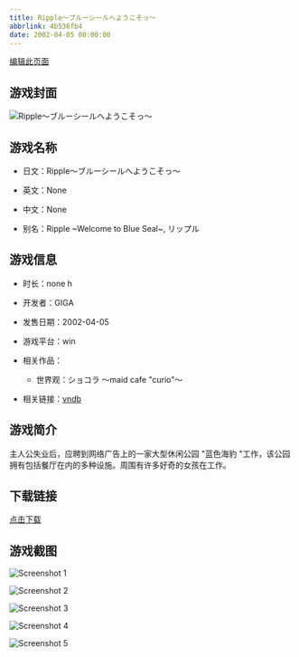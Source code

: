 ```yaml
---
title: Ripple～ブルーシールへようこそっ～
abbrlink: 4b536fb4
date: 2002-04-05 00:00:00
---
```

[编辑此页面](https://github.com/ACG-3/ADV3-source/blob/main/source/_posts/games/Ripple%EF%BD%9E%E3%83%96%E3%83%AB%E3%83%BC%E3%82%B7%E3%83%BC%E3%83%AB%E3%81%B8%E3%82%88%E3%81%86%E3%81%93%E3%81%9D%E3%81%A3%EF%BD%9E.md)

## 游戏封面

![Ripple～ブルーシールへようこそっ～](https%3A//pan.timero.xyz/onedrive/img_lib_001/Ripple%EF%BD%9E%E3%83%96%E3%83%AB%E3%83%BC%E3%82%B7%E3%83%BC%E3%83%AB%E3%81%B8%E3%82%88%E3%81%86%E3%81%93%E3%81%9D%E3%81%A3%EF%BD%9E_cover.avif)


## 游戏名称

- 日文：Ripple～ブルーシールへようこそっ～
- 英文：None
- 中文：None

- 别名：Ripple ~Welcome to Blue Seal~, リップル


## 游戏信息

- 时长：none h
- 开发者：GIGA
- 发售日期：2002-04-05
- 游戏平台：win
- 相关作品：
   - 世界观：ショコラ ～maid cafe "curio"～

- 相关链接：[vndb](https://vndb.org/v4984)


## 游戏简介

主人公失业后，应聘到网络广告上的一家大型休闲公园 "蓝色海豹 "工作，该公园拥有包括餐厅在内的多种设施。周围有许多好奇的女孩在工作。




## 下载链接

[点击下载](https://pan.timero.xyz/onedrive/adv_lib_001/Ripple%EF%BD%9E%E3%83%96%E3%83%AB%E3%83%BC%E3%82%B7%E3%83%BC%E3%83%AB%E3%81%B8%E3%82%88%E3%81%86%E3%81%93%E3%81%9D%E3%81%A3%EF%BD%9E)


## 游戏截图


![Screenshot 1](https%3A//pan.timero.xyz/onedrive/img_lib_001/Ripple%EF%BD%9E%E3%83%96%E3%83%AB%E3%83%BC%E3%82%B7%E3%83%BC%E3%83%AB%E3%81%B8%E3%82%88%E3%81%86%E3%81%93%E3%81%9D%E3%81%A3%EF%BD%9E_Screenshot_1.avif)

![Screenshot 2](https%3A//pan.timero.xyz/onedrive/img_lib_001/Ripple%EF%BD%9E%E3%83%96%E3%83%AB%E3%83%BC%E3%82%B7%E3%83%BC%E3%83%AB%E3%81%B8%E3%82%88%E3%81%86%E3%81%93%E3%81%9D%E3%81%A3%EF%BD%9E_Screenshot_2.avif)

![Screenshot 3](https%3A//pan.timero.xyz/onedrive/img_lib_001/Ripple%EF%BD%9E%E3%83%96%E3%83%AB%E3%83%BC%E3%82%B7%E3%83%BC%E3%83%AB%E3%81%B8%E3%82%88%E3%81%86%E3%81%93%E3%81%9D%E3%81%A3%EF%BD%9E_Screenshot_3.avif)

![Screenshot 4](https%3A//pan.timero.xyz/onedrive/img_lib_001/Ripple%EF%BD%9E%E3%83%96%E3%83%AB%E3%83%BC%E3%82%B7%E3%83%BC%E3%83%AB%E3%81%B8%E3%82%88%E3%81%86%E3%81%93%E3%81%9D%E3%81%A3%EF%BD%9E_Screenshot_4.avif)

![Screenshot 5](https%3A//pan.timero.xyz/onedrive/img_lib_001/Ripple%EF%BD%9E%E3%83%96%E3%83%AB%E3%83%BC%E3%82%B7%E3%83%BC%E3%83%AB%E3%81%B8%E3%82%88%E3%81%86%E3%81%93%E3%81%9D%E3%81%A3%EF%BD%9E_Screenshot_5.avif)

